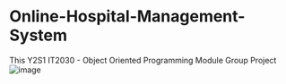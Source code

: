 # Online-Hospital-Management-System
This Y2S1 IT2030 - Object Oriented Programming Module Group Project
![image](https://github.com/HishenPerera/Online-Advertising-Agency/blob/AdHandiya-Main-Branch/Sample%20Image/Sample%20Homepage.png)
